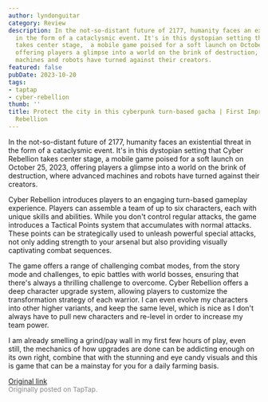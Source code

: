 ```yaml
---
author: lyndonguitar
category: Review
description: In the not-so-distant future of 2177, humanity faces an existential threat
  in the form of a cataclysmic event. It's in this dystopian setting that Cyber Rebellion
  takes center stage,  a mobile game poised for a soft launch on October 25, 2023,
  offering players a glimpse into a world on the brink of destruction, where advanced
  machines and robots have turned against their creators.
featured: false
pubDate: 2023-10-20
tags:
- taptap
- cyber-rebellion
thumb: ''
title: Protect the city in this cyberpunk turn-based gacha | First Impressions - Cyber
  Rebellion
---
```


In the not-so-distant future of 2177, humanity faces an existential threat in the form of a cataclysmic event. It's in this dystopian setting that Cyber Rebellion takes center stage,  a mobile game poised for a soft launch on October 25, 2023, offering players a glimpse into a world on the brink of destruction, where advanced machines and robots have turned against their creators.

Cyber Rebellion introduces players to an engaging turn-based gameplay experience. Players can assemble a team of up to six characters, each with unique skills and abilities. While you don't control regular attacks, the game introduces a Tactical Points system that accumulates with normal attacks. These points can be strategically used to unleash powerful special attacks, not only adding strength to your arsenal but also providing visually captivating combat sequences.

The game offers a range of challenging combat modes, from the story mode and challenges, to epic battles with world bosses, ensuring that there's always a thrilling challenge to overcome. Cyber Rebellion offers a deep character upgrade system, allowing players to customize the transformation strategy of each warrior. I can even evolve my characters into other higher variants, and keep the same level, which is nice as I don't always have to pull new characters and re-level in order to increase my team power.

I am already smelling a grind/pay wall in my first few hours of play, even still, the mechanics of how upgrades are done can be addicting enough on its own right, combine that with the stunning and eye candy visuals and this is game that can be a mainstay for you for a daily farming basis.

[Original link](https://www.taptap.io/post/6454193)<br><span style="font-size: 0.95em; color: #888;">Originally posted on TapTap.</span>